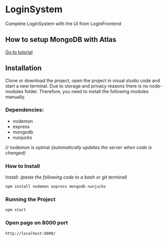 # LoginSystem

Complete LoginSystem with the UI from LoginFrontend

## How to setup MongoDB with Atlas

[Go to tutorial](https://www.mongodb.com/developer/quickstart/node-crud-tutorial/?_ga=2.97668826.438107056.1653379753-194282987.1653379753#setup)

## Installation

Clone or download the project, open the project in visual studio code and start a new terminal. Due to storage and privacy reasons there is no node-modules folder. Therefore, you need to install the following modules manually.

### Dependencies:

 - nodemon
 - express
 - mongodb
 - nunjucks

// nodemon is optinal _(automatically updates the server when code is changed)_

### How to Install

Install: _(paste the following code to a bash or git terminal)_

```
npm install nodemon express mongodb nunjucks
```

### Running the Project

```
npm start
```

### Open page on 8000 port
```
http://localhost:8000/
```

